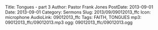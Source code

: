 Title: Tongues - part 3
Author: Pastor Frank Jones
PostDate: 2013-09-01
Date: 2013-09-01
Category: Sermons
Slug: 2013/09/09012013_ffc
Icon: microphone
AudioLink: 09012013_ffc
Tags: FAITH, TONGUES
mp3: 09012013_ffc/09012013.mp3
ogg: 09012013_ffc/09012013.ogg
